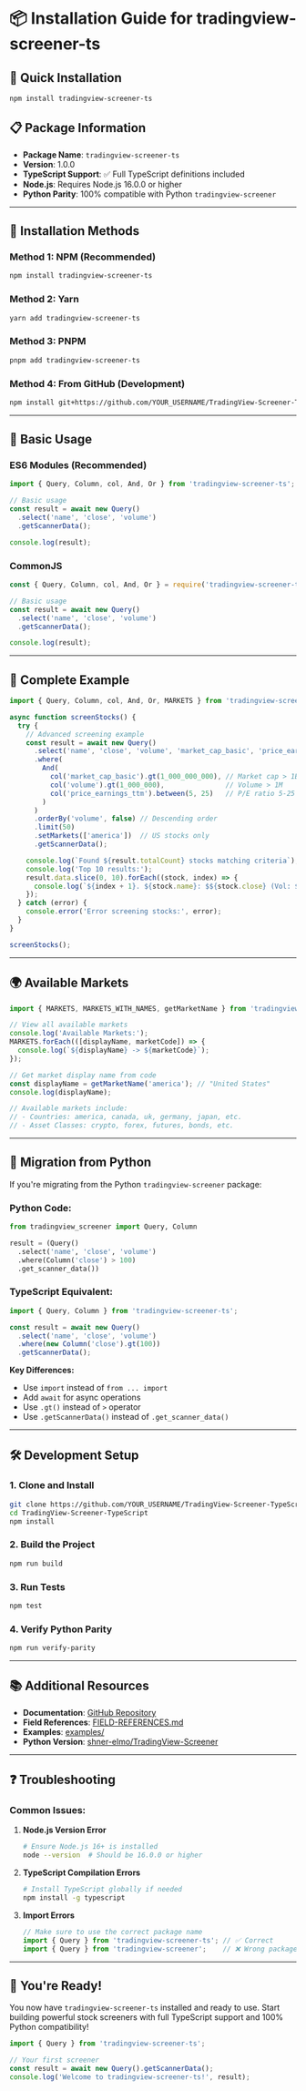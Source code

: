 # 📦 Installation Guide for tradingview-screener-ts

## 🚀 Quick Installation

```bash
npm install tradingview-screener-ts
```

## 📋 Package Information

- **Package Name**: `tradingview-screener-ts`
- **Version**: 1.0.0
- **TypeScript Support**: ✅ Full TypeScript definitions included
- **Node.js**: Requires Node.js 16.0.0 or higher
- **Python Parity**: 100% compatible with Python `tradingview-screener`

---

## 🔧 Installation Methods

### **Method 1: NPM (Recommended)**
```bash
npm install tradingview-screener-ts
```

### **Method 2: Yarn**
```bash
yarn add tradingview-screener-ts
```

### **Method 3: PNPM**
```bash
pnpm add tradingview-screener-ts
```

### **Method 4: From GitHub (Development)**
```bash
npm install git+https://github.com/YOUR_USERNAME/TradingView-Screener-TypeScript.git
```

---

## 📖 Basic Usage

### **ES6 Modules (Recommended)**
```typescript
import { Query, Column, col, And, Or } from 'tradingview-screener-ts';

// Basic usage
const result = await new Query()
  .select('name', 'close', 'volume')
  .getScannerData();

console.log(result);
```

### **CommonJS**
```javascript
const { Query, Column, col, And, Or } = require('tradingview-screener-ts');

// Basic usage
const result = await new Query()
  .select('name', 'close', 'volume')
  .getScannerData();

console.log(result);
```

---

## 🎯 Complete Example

```typescript
import { Query, Column, col, And, Or, MARKETS } from 'tradingview-screener-ts';

async function screenStocks() {
  try {
    // Advanced screening example
    const result = await new Query()
      .select('name', 'close', 'volume', 'market_cap_basic', 'price_earnings_ttm')
      .where(
        And(
          col('market_cap_basic').gt(1_000_000_000), // Market cap > 1B
          col('volume').gt(1_000_000),               // Volume > 1M
          col('price_earnings_ttm').between(5, 25)   // P/E ratio 5-25
        )
      )
      .orderBy('volume', false) // Descending order
      .limit(50)
      .setMarkets(['america'])  // US stocks only
      .getScannerData();

    console.log(`Found ${result.totalCount} stocks matching criteria`);
    console.log('Top 10 results:');
    result.data.slice(0, 10).forEach((stock, index) => {
      console.log(`${index + 1}. ${stock.name}: $${stock.close} (Vol: ${stock.volume})`);
    });
  } catch (error) {
    console.error('Error screening stocks:', error);
  }
}

screenStocks();
```

---

## 🌍 Available Markets

```typescript
import { MARKETS, MARKETS_WITH_NAMES, getMarketName } from 'tradingview-screener-ts';

// View all available markets
console.log('Available Markets:');
MARKETS.forEach(([displayName, marketCode]) => {
  console.log(`${displayName} -> ${marketCode}`);
});

// Get market display name from code
const displayName = getMarketName('america'); // "United States"
console.log(displayName);

// Available markets include:
// - Countries: america, canada, uk, germany, japan, etc.
// - Asset Classes: crypto, forex, futures, bonds, etc.
```

---

## 🔄 Migration from Python

If you're migrating from the Python `tradingview-screener` package:

### **Python Code:**
```python
from tradingview_screener import Query, Column

result = (Query()
  .select('name', 'close', 'volume')
  .where(Column('close') > 100)
  .get_scanner_data())
```

### **TypeScript Equivalent:**
```typescript
import { Query, Column } from 'tradingview-screener-ts';

const result = await new Query()
  .select('name', 'close', 'volume')
  .where(new Column('close').gt(100))
  .getScannerData();
```

**Key Differences:**
- Use `import` instead of `from ... import`
- Add `await` for async operations
- Use `.gt()` instead of `>` operator
- Use `.getScannerData()` instead of `.get_scanner_data()`

---

## 🛠️ Development Setup

### **1. Clone and Install**
```bash
git clone https://github.com/YOUR_USERNAME/TradingView-Screener-TypeScript.git
cd TradingView-Screener-TypeScript
npm install
```

### **2. Build the Project**
```bash
npm run build
```

### **3. Run Tests**
```bash
npm test
```

### **4. Verify Python Parity**
```bash
npm run verify-parity
```

---

## 📚 Additional Resources

- **Documentation**: [GitHub Repository](https://github.com/YOUR_USERNAME/TradingView-Screener-TypeScript)
- **Field References**: [FIELD-REFERENCES.md](./FIELD-REFERENCES.md)
- **Examples**: [examples/](./examples/)
- **Python Version**: [shner-elmo/TradingView-Screener](https://github.com/shner-elmo/TradingView-Screener)

---

## ❓ Troubleshooting

### **Common Issues:**

1. **Node.js Version Error**
   ```bash
   # Ensure Node.js 16+ is installed
   node --version  # Should be 16.0.0 or higher
   ```

2. **TypeScript Compilation Errors**
   ```bash
   # Install TypeScript globally if needed
   npm install -g typescript
   ```

3. **Import Errors**
   ```typescript
   // Make sure to use the correct package name
   import { Query } from 'tradingview-screener-ts'; // ✅ Correct
   import { Query } from 'tradingview-screener';    // ❌ Wrong package
   ```

---

## 🎉 You're Ready!

You now have `tradingview-screener-ts` installed and ready to use. Start building powerful stock screeners with full TypeScript support and 100% Python compatibility!

```typescript
import { Query } from 'tradingview-screener-ts';

// Your first screener
const result = await new Query().getScannerData();
console.log('Welcome to tradingview-screener-ts!', result);
```
